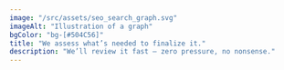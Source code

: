 ```yaml
---
image: "/src/assets/seo_search_graph.svg"
imageAlt: "Illustration of a graph"
bgColor: "bg-[#504C56]"
title: "We assess what’s needed to finalize it."
description: "We’ll review it fast — zero pressure, no nonsense."
---
```

